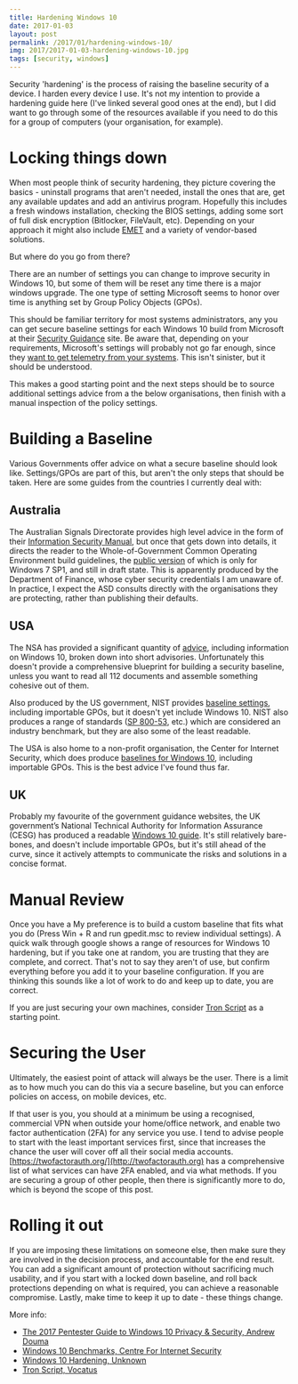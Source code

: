 ```yaml
---
title: Hardening Windows 10
date: 2017-01-03
layout: post
permalink: /2017/01/hardening-windows-10/
img: 2017/2017-01-03-hardening-windows-10.jpg
tags: [security, windows]
---
```

Security 'hardening' is the process of raising the baseline security of a device. I harden every device I use. It's not my intention to provide a hardening guide here (I've linked several good ones at the end), but I did want to go through some of the resources available if you need to do this for a group of computers (your organisation, for example).

# Locking things down

When most people think of security hardening, they picture covering the basics - uninstall programs that aren't needed, install the ones that are, get any available updates and add an antivirus program. Hopefully this includes a fresh windows installation, checking the BIOS settings, adding some sort of full disk encryption (Bitlocker, FileVault, etc). Depending on your approach it might also include [EMET](http://technet.microsoft.com/en-us/security/jj653751) and a variety of vendor-based solutions.

But where do you go from there?

There are an number of settings you can change to improve security in Windows 10, but some of them will be reset any time there is a major windows upgrade. The one type of setting Microsoft seems to honor over time is anything set by Group Policy Objects (GPOs).

This should be familiar territory for most systems administrators, any you can get secure baseline settings for each Windows 10 build from Microsoft at their [Security Guidance](http://blogs.technet.microsoft.com/secguide/) site. Be aware that, depending on your requirements, Microsoft's settings will probably not go far enough, since they [want to get telemetry from your systems](http://technet.microsoft.com/en-au/itpro/windows/manage/configure-windows-telemetry-in-your-organization). This isn't sinister, but it should be understood.

This makes a good starting point and the next steps should be to source additional settings advice from a the below organisations, then finish with a manual inspection of the policy settings.

# Building a Baseline

Various Governments offer advice on what a secure baseline should look like. Settings/GPOs are part of this, but aren't the only steps that should be taken. Here are some guides from the countries I currently deal with:

## Australia

The Australian Signals Directorate provides high level advice in the form of their [Information Security Manual](http://www.asd.gov.au/publications/Information_Security_Manual_2016_Controls.pdf), but once that gets down into details, it directs the reader to the Whole-of-Government Common Operating Environment build guidelines, the [public version](http://www.finance.gov.au/files/2013/05/SOE-Build-Guidelines-Windows-v3.0-Official-Draft.pdf) of which is only for Windows 7 SP1, and still in draft state. This is apparently produced by the Department of Finance, whose cyber security credentials I am unaware of. In practice, I expect the ASD consults directly with the organisations they are protecting, rather than publishing their defaults.

## USA

The NSA has provided a significant quantity of [advice](http://www.iad.gov/iad/library/ia-guidance/), including information on Windows 10, broken down into short advisories. Unfortunately this doesn't provide a comprehensive blueprint for building a security baseline, unless you want to read all 112 documents and assemble something cohesive out of them.

Also produced by the US government, NIST provides [baseline settings](http://web.nvd.nist.gov/view/ncp/repository), including importable GPOs, but it doesn't yet include Windows 10. NIST also produces a range of standards ([SP 800-53](http://web.nvd.nist.gov/view/800-53/home), etc.) which are considered an industry benchmark, but they are also some of the least readable.

The USA is also home to a non-profit organisation, the Center for Internet Security, which does produce [baselines for Windows 10](http://benchmarks.cisecurity.org/downloads/browse/index.cfm?category=benchmarks.os.windows.10), including importable GPOs. This is the best advice I've found thus far.

## UK

Probably my favourite of the government guidance websites, the UK government’s National Technical Authority for Information Assurance (CESG) has produced a readable [Windows 10 guide](http://www.gov.uk/government/publications/end-user-devices-security-guidance-windows-10/end-user-devices-security-guidance-windows-10). It's still relatively bare-bones, and doesn't include importable GPOs, but it's still ahead of the curve, since it actively attempts to communicate the risks and solutions in a concise format.

# Manual Review

Once you have a My preference is to build a custom baseline that fits what you do (Press Win + R and run gpedit.msc to review individual settings). A quick walk through google shows a range of resources for Windows 10 hardening, but if you take one at random, you are trusting that they are complete, and correct. That's not to say they aren't of use, but confirm everything before you add it to your baseline configuration. If you are thinking this sounds like a lot of work to do and keep up to date, you are correct.

If you are just securing your own machines, consider [Tron Script](http://redd.it/5hl351) as a starting point.

# Securing the User

Ultimately, the easiest point of attack will always be the user. There is a limit as to how much you can do this via a secure baseline, but you can enforce policies on access, on mobile devices, etc.

If that user is you, you should at a minimum be using a recognised, commercial VPN when outside your home/office network, and enable two factor authentication (2FA) for any service you use. I tend to advise people to start with the least important services first, since that increases the chance the user will cover off all their social media accounts. [https://twofactorauth.org/](http://twofactorauth.org) has a comprehensive list of what services can have 2FA enabled, and via what methods. If you are securing a group of other people, then there is significantly more to do, which is beyond the scope of this post.

# Rolling it out

If you are imposing these limitations on someone else, then make sure they are involved in the decision process, and accountable for the end result. You can add a significant amount of protection without sacrificing much usability, and if you start with a locked down baseline, and roll back protections depending on what is required, you can achieve a reasonable compromise. Lastly, make time to keep it up to date - these things change.

More info:

* [The 2017 Pentester Guide to Windows 10 Privacy & Security, Andrew Douma](http://hackernoon.com/the-2017-pentester-guide-to-windows-10-privacy-security-cf734c510b8d#.waayb62gc)
* [Windows 10 Benchmarks, Centre For Internet Security](http://benchmarks.cisecurity.org/downloads/browse/index.cfm?category=benchmarks.os.windows.10)
* [Windows 10 Hardening, Unknown](http://hardenwindows10forsecurity.com/)
* [Tron Script, Vocatus](http://redd.it/5hl351)
